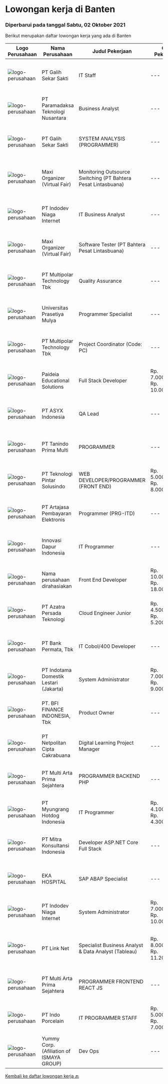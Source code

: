 
  # Lowongan kerja di Banten

  ### Diperbarui pada tanggal Sabtu, 02 Oktober 2021

  Berikut merupakan daftar lowongan kerja yang ada di Banten

  |Logo Perusahaan | Nama Perusahaan | Judul Pekerjaan | Gaji Pekerjaan | Lokasi | Deskripsi | Tanggal diunggah | Pranala |
  | -------------- | --------------- | --------------- | --------- | --------- | -------------- | ------- | ----------- |
  |![logo-perusahaan](https://image-service-cdn.seek.com.au/fca2de65d69d1fdd1ffd673d075eb7eac1ba075d/ee4dce1061f3f616224767ad58cb2fc751b8d2dc)|PT Galih Sekar Sakti|IT Staff|---|Tangerang|Job Description : Install and configure computer hardware operating systems and applications Monitor and maintain computer systems and networks...|Jumat, 01 Oktober 2021|https://www.jobstreet.co.id/id/job/it-staff-3645338?token=0~ba27bcf8-713f-4be8-a3c5-f495e3a89cc0&sectionRank=1&jobId=jobstreet-id-job-3645338|
|![logo-perusahaan](https://image-service-cdn.seek.com.au/8deaa9a71fd9bf1839ac941c88d25be16beeb7bb/ee4dce1061f3f616224767ad58cb2fc751b8d2dc)|PT Paramadaksa Teknologi Nusantara|Business Analyst|---|Tangerang|Kami sedang merancang dan mengembangkan aplikasi baru yang inovatif terkait dengan sektor ritel tradisional Indonesia. Digitalisasi sektor ini...|Jumat, 01 Oktober 2021|https://www.jobstreet.co.id/id/job/business-analyst-3645826?token=0~ba27bcf8-713f-4be8-a3c5-f495e3a89cc0&sectionRank=2&jobId=jobstreet-id-job-3645826|
|![logo-perusahaan](https://image-service-cdn.seek.com.au/fca2de65d69d1fdd1ffd673d075eb7eac1ba075d/ee4dce1061f3f616224767ad58cb2fc751b8d2dc)|PT Galih Sekar Sakti|SYSTEM ANALYSIS (PROGRAMMER)|---|Tangerang|Persyaratan:1.        Pendidikan S1 Komputer Akuntansi2.        Usia Maksimal 30 Tahun3.        Berpengalaman &amp; Menguasai System Akuntansi &amp;...|Jumat, 01 Oktober 2021|https://www.jobstreet.co.id/id/job/system-analysis-programmer-3645661?token=0~ba27bcf8-713f-4be8-a3c5-f495e3a89cc0&sectionRank=3&jobId=jobstreet-id-job-3645661|
|![logo-perusahaan](https://image-service-cdn.seek.com.au/b067e031fef8f19e5974349db7a066918b8286f3/ee4dce1061f3f616224767ad58cb2fc751b8d2dc)|Maxi Organizer (Virtual Fair)|Monitoring Outsource Switching (PT Bahtera Pesat Lintasbuana)|---|Tangerang|Kualifikasi : Usia 23-28 tahun Pendidikan minimal D3 Teknik Informatika/Elektro Menguasai Oracle, SQL, Java, Unix/Sun Solary/Linux Bersedia bekerja...|Jumat, 01 Oktober 2021|https://www.jobstreet.co.id/id/job/monitoring-outsource-switching-pt-bahtera-pesat-lintasbuana-3645238?token=0~ba27bcf8-713f-4be8-a3c5-f495e3a89cc0&sectionRank=4&jobId=jobstreet-id-job-3645238|
|![logo-perusahaan](https://image-service-cdn.seek.com.au/0fb4dd7a4e851a8c110f4f9244ae1d3ffdba0771/ee4dce1061f3f616224767ad58cb2fc751b8d2dc)|PT Indodev Niaga Internet|IT Business Analyst|---|Tangerang|Perform design and upgrades of information systems to meet the business and client needs. Provide documentation of all processes as needed. Implement...|Jumat, 01 Oktober 2021|https://www.jobstreet.co.id/id/job/it-business-analyst-3645428?token=0~ba27bcf8-713f-4be8-a3c5-f495e3a89cc0&sectionRank=5&jobId=jobstreet-id-job-3645428|
|![logo-perusahaan](https://image-service-cdn.seek.com.au/b067e031fef8f19e5974349db7a066918b8286f3/ee4dce1061f3f616224767ad58cb2fc751b8d2dc)|Maxi Organizer (Virtual Fair)|Software Tester (PT Bahtera Pesat Lintasbuana)|---|Tangerang|Kualifikasi: Usia maksimal 27 tahun Pendidikan S1 Teknik Informatika/Komputer/Sistem Informasi/Elektro Menguasai bahsa pemrograman Java, PHP,...|Jumat, 01 Oktober 2021|https://www.jobstreet.co.id/id/job/software-tester-pt-bahtera-pesat-lintasbuana-3645232?token=0~ba27bcf8-713f-4be8-a3c5-f495e3a89cc0&sectionRank=6&jobId=jobstreet-id-job-3645232|
|![logo-perusahaan](https://image-service-cdn.seek.com.au/fac8ec91dcc0012b551a1f20f6d2707a1f7be282/ee4dce1061f3f616224767ad58cb2fc751b8d2dc)|PT Multipolar Technology Tbk|Quality Assurance|---|Tangerang|​ Provide data and information in order to develop method and business process and tools related to compliance. Assist in the development of project...|Kamis, 30 September 2021|https://www.jobstreet.co.id/id/job/quality-assurance-3643760?token=0~ba27bcf8-713f-4be8-a3c5-f495e3a89cc0&sectionRank=7&jobId=jobstreet-id-job-3643760|
|![logo-perusahaan](https://image-service-cdn.seek.com.au/7cb5ea9ef93544cc6fe6e0548c365911eacc8818/ee4dce1061f3f616224767ad58cb2fc751b8d2dc)|Universitas Prasetiya Mulya|Programmer Specialist|---|Tangerang|Pembuatan dan pengembangan program aplikasi1.1 Analisa dan Desain:  Melakukan analisa kebutuhan user.  Membantu dalam tahap analisa dan desain program...|Jumat, 01 Oktober 2021|https://www.jobstreet.co.id/id/job/programmer-specialist-3635444?token=0~ba27bcf8-713f-4be8-a3c5-f495e3a89cc0&sectionRank=8&jobId=jobstreet-id-job-3635444|
|![logo-perusahaan](https://image-service-cdn.seek.com.au/fac8ec91dcc0012b551a1f20f6d2707a1f7be282/ee4dce1061f3f616224767ad58cb2fc751b8d2dc)|PT Multipolar Technology Tbk|Project Coordinator (Code: PC)|---|Banten|Responsibilities: Assist Project Manager to monitor and control project. Assist in preparing project management plan, project status reports and...|Kamis, 30 September 2021|https://www.jobstreet.co.id/id/job/project-coordinator-code%3A-pc-3643748?token=0~ba27bcf8-713f-4be8-a3c5-f495e3a89cc0&sectionRank=9&jobId=jobstreet-id-job-3643748|
|![logo-perusahaan](https://image-service-cdn.seek.com.au/e1bb42b2e527a314d52585003589a3c1b2c5f91c/ee4dce1061f3f616224767ad58cb2fc751b8d2dc)|Paideia Educational Solutions|Full Stack Developer|Rp. 7.000.000-Rp. 10.000.000|Tangerang|Pengalaman menggunakan Node.JSMemiliki pengalaman kerja minimal 3 tahun dalam JavaScriptMemiliki pengalaman kerja min. 1 tahun menggunakan VUE,...|Jumat, 01 Oktober 2021|https://www.jobstreet.co.id/id/job/full-stack-developer-3645768?token=0~ba27bcf8-713f-4be8-a3c5-f495e3a89cc0&sectionRank=10&jobId=jobstreet-id-job-3645768|
|![logo-perusahaan](https://image-service-cdn.seek.com.au/46558c0d74e7814f9e8ee802163a01ed4c2ea4bb/ee4dce1061f3f616224767ad58cb2fc751b8d2dc)|PT ASYX Indonesia|QA Lead|---|Banten|The QA lead develops and maintains the highest levels of competency and delivery quality across ASYX and its product offerings. The QA lead develops...|Jumat, 01 Oktober 2021|https://www.jobstreet.co.id/id/job/qa-lead-3630212?token=0~ba27bcf8-713f-4be8-a3c5-f495e3a89cc0&sectionRank=11&jobId=jobstreet-id-job-3630212|
|![logo-perusahaan](https://us.123rf.com/450wm/pavelstasevich/pavelstasevich1811/pavelstasevich181101027/112815900-stock-vector-no-image-available-icon-flat-vector.jpg?ver=6)|PT Tanindo Prima Multi|PROGRAMMER|---|Tangerang|Kualifikasi: Usia 20-35 tahun Minimal D3 Teknik Komputer Pengalaman minimal 1 tahun sebagai Programer Memahami jaringan komputer dan perangkat...|Jumat, 01 Oktober 2021|https://www.jobstreet.co.id/id/job/programmer-3645486?token=0~ba27bcf8-713f-4be8-a3c5-f495e3a89cc0&sectionRank=12&jobId=jobstreet-id-job-3645486|
|![logo-perusahaan](https://image-service-cdn.seek.com.au/710338e4e27e6031e2fb98cd65b95db28bfb6f08/ee4dce1061f3f616224767ad58cb2fc751b8d2dc)|PT Teknologi Pintar Solusindo|WEB DEVELOPER/PROGRAMMER (FRONT END)|Rp. 5.000.000-Rp. 8.000.000|Banten|Deskripsi pekerjaan·        Bekerjasama dengan tim dalam membangun web applications.·        Focus pada User Interface.·        Bekerja dengan target...|Jumat, 01 Oktober 2021|https://www.jobstreet.co.id/id/job/web-developer-programmer-front-end-3636145?token=0~ba27bcf8-713f-4be8-a3c5-f495e3a89cc0&sectionRank=13&jobId=jobstreet-id-job-3636145|
|![logo-perusahaan](https://image-service-cdn.seek.com.au/55aded1287383eeeb6207d2664b4836add413aaf/ee4dce1061f3f616224767ad58cb2fc751b8d2dc)|PT Artajasa Pembayaran Elektronis|Programmer (PRG-ITD)|---|Tangerang|AREAS OF RESPONSIBILITY: Apply industry best practices to design, develop, test, deploy, support and maintain complex applications in clean and...|Jumat, 01 Oktober 2021|https://www.jobstreet.co.id/id/job/programmer-prg-itd-3635988?token=0~ba27bcf8-713f-4be8-a3c5-f495e3a89cc0&sectionRank=14&jobId=jobstreet-id-job-3635988|
|![logo-perusahaan](https://image-service-cdn.seek.com.au/9c2fe90357acfaa8edc56e7ee759ab0afff7b0ea/ee4dce1061f3f616224767ad58cb2fc751b8d2dc)|Innovasi Dapur Indonesia|IT Programmer|---|Tangerang|Job Description (s) : Website and software application designing, building, or maintaining. Using scripting or authoring languages, management tools,...|Kamis, 30 September 2021|https://www.jobstreet.co.id/id/job/it-programmer-3628966?token=0~ba27bcf8-713f-4be8-a3c5-f495e3a89cc0&sectionRank=15&jobId=jobstreet-id-job-3628966|
|![logo-perusahaan](https://us.123rf.com/450wm/pavelstasevich/pavelstasevich1811/pavelstasevich181101027/112815900-stock-vector-no-image-available-icon-flat-vector.jpg?ver=6)|Nama perusahaan dirahasiakan|Front End Developer|Rp. 10.000.000-Rp. 18.000.000|Bali|Kandidat harus memiliki setidaknya Gelar Sarjana, Gelar Pasca Sarjana, Gelar Doktor di Teknik (Komputer/Telekomunikasi) atau setara. Setidaknya...|Jumat, 01 Oktober 2021|https://www.jobstreet.co.id/id/job/front-end-developer-3635076?token=0~ba27bcf8-713f-4be8-a3c5-f495e3a89cc0&sectionRank=16&jobId=jobstreet-id-job-3635076|
|![logo-perusahaan](https://image-service-cdn.seek.com.au/161441ce770e81bd0e7df83b120eb07d8a5fbf69/ee4dce1061f3f616224767ad58cb2fc751b8d2dc)|PT Azatra Persada Teknologi|Cloud Engineer Junior|Rp. 4.500.000-Rp. 5.200.000|Tangerang|Deskripsi pekerjaan:1. Melakukan Onsite Technical Support untuk Cloud AWS &amp; On Premise 2. Melakukan Remote Support 24x7 terhadap issue...|Kamis, 30 September 2021|https://www.jobstreet.co.id/id/job/cloud-engineer-junior-3629019?token=0~ba27bcf8-713f-4be8-a3c5-f495e3a89cc0&sectionRank=17&jobId=jobstreet-id-job-3629019|
|![logo-perusahaan](https://image-service-cdn.seek.com.au/12a3a2140ce85c2454cb71ba5502f4a7a535d8db/ee4dce1061f3f616224767ad58cb2fc751b8d2dc)|PT Bank Permata, Tbk|IT Cobol/400 Developer|---|Tangerang|Job description: Research and design system modules, program enhancements and modifications to existing programs or modules. Conducts research and...|Jumat, 01 Oktober 2021|https://www.jobstreet.co.id/id/job/it-cobol-400-developer-3629976?token=0~ba27bcf8-713f-4be8-a3c5-f495e3a89cc0&sectionRank=18&jobId=jobstreet-id-job-3629976|
|![logo-perusahaan](https://image-service-cdn.seek.com.au/40e1a5a1f679ad4c92da1b09519d7611cc034c5e/ee4dce1061f3f616224767ad58cb2fc751b8d2dc)|PT Indotama Domestik Lestari (Jakarta)|System Administrator|Rp. 7.000.000-Rp. 9.000.000|Banten|Responsible for the maintenance, configuration, and reliable operation of computer systems, network servers, and virtualization Responsible for...|Rabu, 29 September 2021|https://www.jobstreet.co.id/id/job/system-administrator-3642408?token=0~ba27bcf8-713f-4be8-a3c5-f495e3a89cc0&sectionRank=19&jobId=jobstreet-id-job-3642408|
|![logo-perusahaan](https://image-service-cdn.seek.com.au/a6cf0c9900691813db703a94c273f5c310cd3774/ee4dce1061f3f616224767ad58cb2fc751b8d2dc)|PT. BFI FINANCE INDONESIA, Tbk|Product Owner|---|Tangerang|Responsibilities Set ambitious and clear product vision and communicate it effectively to key stakeholders and the product team Understands and...|Rabu, 29 September 2021|https://www.jobstreet.co.id/id/job/product-owner-3627855?token=0~ba27bcf8-713f-4be8-a3c5-f495e3a89cc0&sectionRank=20&jobId=jobstreet-id-job-3627855|
|![logo-perusahaan](https://image-service-cdn.seek.com.au/1e848d1bc52f316d99edf79db1863e67faae76b8/ee4dce1061f3f616224767ad58cb2fc751b8d2dc)|PT Netpolitan Cipta Cakrabuana|Digital Learning Project Manager|---|Tangerang|Job Description :  Netpolitan have firmly established themselves as one of the Indonesisn leading e-learning companies. We are looking to appoint a...|Rabu, 29 September 2021|https://www.jobstreet.co.id/id/job/digital-learning-project-manager-3628093?token=0~ba27bcf8-713f-4be8-a3c5-f495e3a89cc0&sectionRank=21&jobId=jobstreet-id-job-3628093|
|![logo-perusahaan](https://image-service-cdn.seek.com.au/b44c3829bae9a530d5067d865bd6abd746c44067/ee4dce1061f3f616224767ad58cb2fc751b8d2dc)|PT Multi Arta Prima Sejahtera|PROGRAMMER BACKEND PHP|---|Tangerang|Backend Developer PHPJob Description:- Develop a backend service using PHP including designing architecture, coding, and testing- Work closely with...|Kamis, 30 September 2021|https://www.jobstreet.co.id/id/job/programmer-backend-php-3629499?token=0~ba27bcf8-713f-4be8-a3c5-f495e3a89cc0&sectionRank=22&jobId=jobstreet-id-job-3629499|
|![logo-perusahaan](https://image-service-cdn.seek.com.au/85948b20867664c446c8b01663ff2c02fde674b4/ee4dce1061f3f616224767ad58cb2fc751b8d2dc)|PT Myungrang Hotdog Indonesia|IT Programmer|Rp. 4.100.000-Rp. 4.300.000|Tangerang|Responsibilities:•	Coding and debugging to perform specific tasks related to organizational goals•	Collaborate with other departments to understand...|Rabu, 29 September 2021|https://www.jobstreet.co.id/id/job/it-programmer-3633516?token=0~ba27bcf8-713f-4be8-a3c5-f495e3a89cc0&sectionRank=23&jobId=jobstreet-id-job-3633516|
|![logo-perusahaan](https://image-service-cdn.seek.com.au/50f8ed1062db22fd8144f1615a73a3ae159ce4d8/ee4dce1061f3f616224767ad58cb2fc751b8d2dc)|PT Mitra Konsultansi Indonesia|Developer ASP.NET Core Full Stack|---|Tangerang|Kualifikasi : Pendidikan Minimal D3/S1 Jurusan Teknik Informatika/ Sistem Informasi/ Manajemen Informatika. Memiliki Pengalaman Minimal 2 Tahun...|Kamis, 30 September 2021|https://www.jobstreet.co.id/id/job/developer-asp-net-core-full-stack-3629838?token=0~ba27bcf8-713f-4be8-a3c5-f495e3a89cc0&sectionRank=24&jobId=jobstreet-id-job-3629838|
|![logo-perusahaan](https://image-service-cdn.seek.com.au/da4ab936722ba3810d001fb0bfef6b5e09bcd624/ee4dce1061f3f616224767ad58cb2fc751b8d2dc)|EKA HOSPITAL|SAP ABAP Specialist|---|Banten|Tugas dan Tanggung Jawab : Membuat dan memodifikasi Program, Function, Class, Enhancement, BAPI, BADI, Exit, ALE/IDOC Mengembangkan aplikasi Fiori,...|Jumat, 01 Oktober 2021|https://www.jobstreet.co.id/id/job/sap-abap-specialist-3635052?token=0~ba27bcf8-713f-4be8-a3c5-f495e3a89cc0&sectionRank=25&jobId=jobstreet-id-job-3635052|
|![logo-perusahaan](https://image-service-cdn.seek.com.au/0fb4dd7a4e851a8c110f4f9244ae1d3ffdba0771/ee4dce1061f3f616224767ad58cb2fc751b8d2dc)|PT Indodev Niaga Internet|System Administrator|Rp. 7.000.000-Rp. 10.000.000|Jakarta Raya|We are looking for creative and innovative SysAdmin who could help us to create and maintain development platforms and processes that enable...|Selasa, 28 September 2021|https://www.jobstreet.co.id/id/job/system-administrator-3640762?token=0~ba27bcf8-713f-4be8-a3c5-f495e3a89cc0&sectionRank=26&jobId=jobstreet-id-job-3640762|
|![logo-perusahaan](https://image-service-cdn.seek.com.au/641f84b4e1f639f1547cc07f9d8016bcb6803b32/ee4dce1061f3f616224767ad58cb2fc751b8d2dc)|PT Link Net|Specialist Business Analyst & Data Analyst  (Tableau)|Rp. 8.000.000-Rp. 11.200.000|Tangerang|Responsibilities: Design and develop dashboards and reports in Tableau Understand business needs and translate them into reporting solutions Manage...|Rabu, 29 September 2021|https://www.jobstreet.co.id/id/job/specialist-business-analyst-data-analyst-tableau-3642934?token=0~ba27bcf8-713f-4be8-a3c5-f495e3a89cc0&sectionRank=27&jobId=jobstreet-id-job-3642934|
|![logo-perusahaan](https://image-service-cdn.seek.com.au/b44c3829bae9a530d5067d865bd6abd746c44067/ee4dce1061f3f616224767ad58cb2fc751b8d2dc)|PT Multi Arta Prima Sejahtera|PROGRAMMER FRONTEND REACT JS|---|Tangerang|PROGRAMMER FRONTEND REACT JSRequirements:- Experience in React Js- Expertise in Object-Oriented Programming, Web Service, and Functional Programming-...|Kamis, 30 September 2021|https://www.jobstreet.co.id/id/job/programmer-frontend-react-js-3629516?token=0~ba27bcf8-713f-4be8-a3c5-f495e3a89cc0&sectionRank=28&jobId=jobstreet-id-job-3629516|
|![logo-perusahaan](https://image-service-cdn.seek.com.au/d028c09dc90aa664d79a914e1d81ca9bc0f2ab02/ee4dce1061f3f616224767ad58cb2fc751b8d2dc)|PT Indo Porcelain|IT PROGRAMMER STAFF|Rp. 5.000.000-Rp. 7.000.000|Tangerang|Kualifikasi Minimal pendidikan S1 Informatika/Teknik Komputer/Management Informatika Maksimal usia 35 tahun Minimal pengalaman 1 tahun di Departemen...|Rabu, 29 September 2021|https://www.jobstreet.co.id/id/job/it-programmer-staff-3643180?token=0~ba27bcf8-713f-4be8-a3c5-f495e3a89cc0&sectionRank=29&jobId=jobstreet-id-job-3643180|
|![logo-perusahaan](https://image-service-cdn.seek.com.au/0177b24d40d44a046e92307a8051197c611c84fe/ee4dce1061f3f616224767ad58cb2fc751b8d2dc)|Yummy Corp. (Afiliation of ISMAYA GROUP)|Dev Ops|---|Tangerang|Qualification:-BSc in Computer Science, Engineering or relevant field- 2 Years experience as a DevOps Engineer or similar software engineering role-...|Jumat, 01 Oktober 2021|https://www.jobstreet.co.id/id/job/dev-ops-3645725?token=0~ba27bcf8-713f-4be8-a3c5-f495e3a89cc0&sectionRank=30&jobId=jobstreet-id-job-3645725|


  [Kembali ke daftar lowongan kerja 🔙](../README.md#daftar-lowongan-kerja)
  